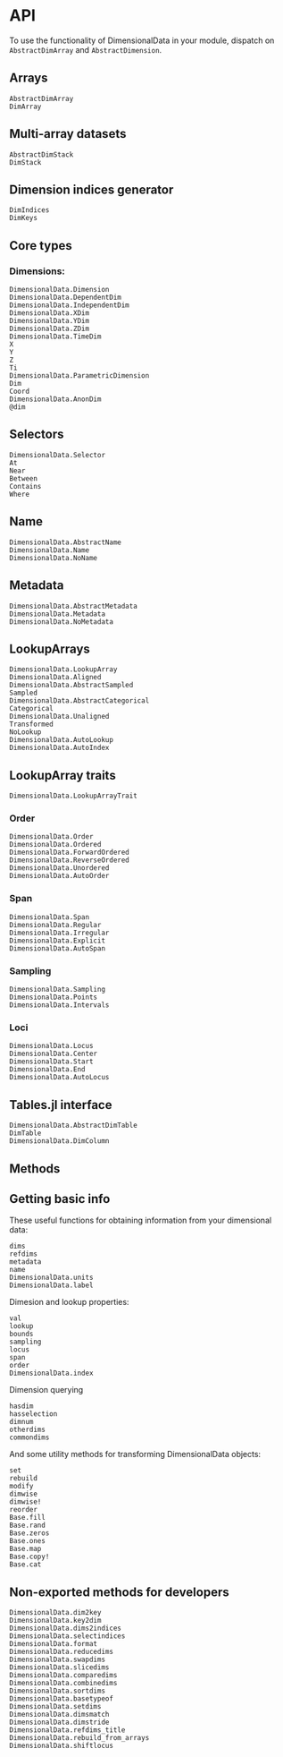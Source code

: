 
# API

To use the functionality of DimensionalData in your module, dispatch on `AbstractDimArray` and `AbstractDimension`.

## Arrays

```@docs
AbstractDimArray
DimArray
```

## Multi-array datasets

```@docs
AbstractDimStack
DimStack
```

## Dimension indices generator

```@docs
DimIndices
DimKeys
```

## Core types

### Dimensions:

```@docs
DimensionalData.Dimension
DimensionalData.DependentDim
DimensionalData.IndependentDim
DimensionalData.XDim
DimensionalData.YDim
DimensionalData.ZDim
DimensionalData.TimeDim
X
Y
Z
Ti
DimensionalData.ParametricDimension
Dim
Coord
DimensionalData.AnonDim
@dim
```


## Selectors

```@docs
DimensionalData.Selector
At
Near
Between
Contains
Where
```

## Name

```@docs
DimensionalData.AbstractName
DimensionalData.Name
DimensionalData.NoName
```

## Metadata

```@docs
DimensionalData.AbstractMetadata
DimensionalData.Metadata
DimensionalData.NoMetadata
```

## LookupArrays

```@docs
DimensionalData.LookupArray
DimensionalData.Aligned
DimensionalData.AbstractSampled
Sampled
DimensionalData.AbstractCategorical
Categorical
DimensionalData.Unaligned
Transformed
NoLookup
DimensionalData.AutoLookup
DimensionalData.AutoIndex
```

## LookupArray traits

```@docs
DimensionalData.LookupArrayTrait
```

### Order

```@docs
DimensionalData.Order
DimensionalData.Ordered
DimensionalData.ForwardOrdered
DimensionalData.ReverseOrdered
DimensionalData.Unordered
DimensionalData.AutoOrder
```

### Span

```@docs
DimensionalData.Span
DimensionalData.Regular
DimensionalData.Irregular
DimensionalData.Explicit
DimensionalData.AutoSpan
```

### Sampling

```@docs
DimensionalData.Sampling
DimensionalData.Points
DimensionalData.Intervals
```

### Loci

```@docs
DimensionalData.Locus
DimensionalData.Center
DimensionalData.Start
DimensionalData.End
DimensionalData.AutoLocus
```

## Tables.jl interface

```@docs
DimensionalData.AbstractDimTable
DimTable
DimensionalData.DimColumn
```


## Methods

## Getting basic info

These useful functions for obtaining information from your dimensional data:

```@docs
dims
refdims
metadata
name
DimensionalData.units
DimensionalData.label
```

Dimesion and lookup properties:

```@docs
val
lookup
bounds
sampling
locus
span
order
DimensionalData.index
```

Dimension querying

```@docs
hasdim
hasselection
dimnum
otherdims
commondims
```

And some utility methods for transforming DimensionalData objects:

```@docs
set
rebuild
modify
dimwise
dimwise!
reorder
Base.fill
Base.rand
Base.zeros
Base.ones
Base.map
Base.copy!
Base.cat
```

## Non-exported methods for developers

```@docs
DimensionalData.dim2key
DimensionalData.key2dim
DimensionalData.dims2indices
DimensionalData.selectindices
DimensionalData.format
DimensionalData.reducedims
DimensionalData.swapdims
DimensionalData.slicedims
DimensionalData.comparedims
DimensionalData.combinedims
DimensionalData.sortdims
DimensionalData.basetypeof
DimensionalData.setdims
DimensionalData.dimsmatch
DimensionalData.dimstride
DimensionalData.refdims_title
DimensionalData.rebuild_from_arrays
DimensionalData.shiftlocus
```
